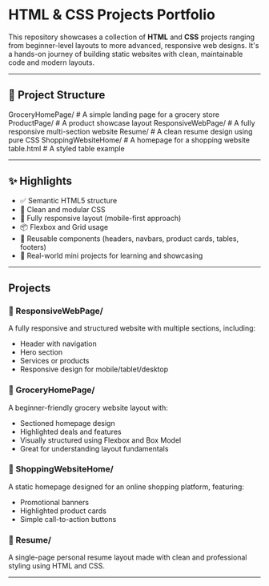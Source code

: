 # HTML & CSS Projects Portfolio
 
This repository showcases a collection of **HTML** and **CSS** projects ranging from beginner-level layouts to more advanced, responsive web designs. 
It's a hands-on journey of building static websites with clean, maintainable code and modern layouts.

---

## 📁 Project Structure

GroceryHomePage/ # A simple landing page for a grocery store
ProductPage/ # A product showcase layout
ResponsiveWebPage/ # A fully responsive multi-section website
Resume/ # A clean resume design using pure CSS
ShoppingWebsiteHome/ # A homepage for a shopping website
table.html # A styled table example

---

## ✨ Highlights

- ✅ Semantic HTML5 structure
- 🎨 Clean and modular CSS
- 📱 Fully responsive layout (mobile-first approach)
- 📦 Flexbox and Grid usage
- 🧩 Reusable components (headers, navbars, product cards, tables, footers)
- 🚀 Real-world mini projects for learning and showcasing

---

## Projects

### 🔹 ResponsiveWebPage/
A fully responsive and structured website with multiple sections, including:
- Header with navigation
- Hero section
- Services or products
- Responsive design for mobile/tablet/desktop

### 🔹 GroceryHomePage/
A beginner-friendly grocery website layout with:
- Sectioned homepage design
- Highlighted deals and features
- Visually structured using Flexbox and Box Model
- Great for understanding layout fundamentals

### 🔹 ShoppingWebsiteHome/
A static homepage designed for an online shopping platform, featuring:
- Promotional banners
- Highlighted product cards
- Simple call-to-action buttons

### 🔹 Resume/
A single-page personal resume layout made with clean and professional styling using HTML and CSS.

---


